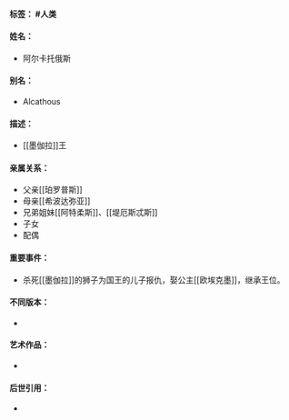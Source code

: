 #### 标签： #人类
#### 姓名：
- 阿尔卡托俄斯
#### 别名：
- Alcathous
#### 描述：
- [[墨伽拉]]王
#### 亲属关系：
- 父亲[[珀罗普斯]]
- 母亲[[希波达弥亚]]
- 兄弟姐妹[[阿特柔斯]]、[[堤厄斯忒斯]]
- 子女
- 配偶
#### 重要事件：
- 杀死[[墨伽拉]]的狮子为国王的儿子报仇，娶公主[[欧埃克墨]]，继承王位。
#### 不同版本：
- 
#### 艺术作品：
- 
#### 后世引用：
- 